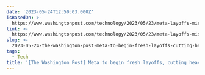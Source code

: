 ```yaml
---
date: '2023-05-24T12:50:03.000Z'
isBasedOn: >-
  https://www.washingtonpost.com/technology/2023/05/23/meta-layoffs-misinformation-facebook-instagram
link: >-
  https://www.washingtonpost.com/technology/2023/05/23/meta-layoffs-misinformation-facebook-instagram
slug: >-
  2023-05-24-the-washington-post-meta-to-begin-fresh-layoffs-cutting-heavily-among-bu
tags:
  - Tech
title: '[The Washington Post] Meta to begin fresh layoffs, cutting heavily among bu'
---
```


